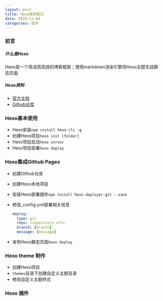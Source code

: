 ```yaml
---
layout: post
title: Hexo使用笔记
date: 2018-11-09
categories: 技术
---
```


### 前言

##### **什么是Hexo**

Hexo是一个简洁而高效的博客框架；使用markdown渲染引擎将Hexo主题生成静态页面

##### **Hexo资料**

* [官方文档](https://hexo.io/zh-cn/docs/)
* [Github仓库](https://github.com/hexojs/hexo)

### Hexo基本使用

* Hexo安装`npm install hexo-cli -g`
* 创建Hexo项目`hexo init [folder]`
* Hexo项目启动`hexo server`
* Hexo项目部署`hexo deploy`

###  Hexo集成Github Pages

* 创建GIthub仓库

* 创建Hexo本地项目

* 安装Hexo部署插件`npm install hexo-deployer-git --save`

* 修改_config.yml部署相关信息

  ```yaml
  deploy:
    type: git
    repo: <repository url>
    branch: [branch]
    message: [message]
  ```

* 发布Hexo静态页面`hexo deploy`

### Hexo theme 制作

* 创建Hexo项目
* `themes`目录下创建自定义主题目录
* 修改自定义主题样式

### Hexo 插件

